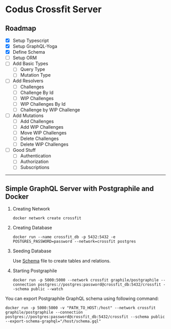 # Codus Crossfit Server

## Roadmap

- [x] Setup Typescript
- [x] Setup GraphQL-Yoga
- [x] Define Schema
- [ ] Setup ORM
- [ ] Add Basic Types
  - [ ] Query Type
  - [ ] Mutation Type
- [ ] Add Resolvers
  - [ ] Challenges
  - [ ] Challenge By Id
  - [ ] WIP Challenges
  - [ ] WIP Challenges By Id
  - [ ] Challenge by WIP Challenge
- [ ] Add Mutations
  - [ ] Add Challenges
  - [ ] Add WIP Challenges
  - [ ] Move WIP Challenges
  - [ ] Delete Challenges
  - [ ] Delete WIP Challenges
- [ ] Good Stuff
  - [ ] Authentication
  - [ ] Authorization
  - [ ] Subscriptions

---

## Simple GraphQL Server with Postgraphile and Docker

1. Creating Network

    `docker network create crossfit`

2. Creating Database

    `docker run --name crossfit_db -p 5432:5432 -e POSTGRES_PASSWORD=password --network=crossfit postgres`

3. Seeding Database

    Use [Schema](./schema.sql) file to create tables and relations.

4. Starting Postgraphile

    `docker run -p 5000:5000 --network crossfit graphile/postgraphile --connection postgres://postgres:password@crossfit_db:5432/crossfit --schema public --watch`

You can export Postgraphile GraphQL schema using following command:

```
docker run -p 5000:5000 -v "PATH_TO_HOST:/host" --network crossfit graphile/postgraphile --connection postgres://postgres:password@crossfit_db:5432/crossfit --schema public --export-schema-graphql="/host/schema.gql"
```
